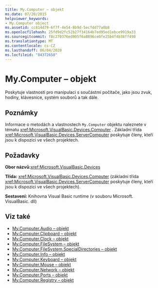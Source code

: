 ```yaml
---
title: My.Computer – objekt
ms.date: 07/20/2015
helpviewer_keywords:
- My.Computer object
ms.assetid: cc814d79-6f7f-4e54-8b9d-5ecfdd77a0b8
ms.openlocfilehash: 25fd9d2fc52b27f34164b7ed95ed1ebce9919a33
ms.sourcegitcommit: f8c270376ed905f6a8896ce0fe25b4f4b38ff498
ms.translationtype: MT
ms.contentlocale: cs-CZ
ms.lasthandoff: 06/04/2020
ms.locfileid: "84372658"
---
```

# <a name="mycomputer-object"></a>My.Computer – objekt
Poskytuje vlastnosti pro manipulaci s součástmi počítače, jako jsou zvuk, hodiny, klávesnice, systém souborů a tak dále.  
  
## <a name="remarks"></a>Poznámky  
 Informace o metodách a vlastnostech `My.Computer` objektu naleznete v tématu <xref:Microsoft.VisualBasic.Devices.Computer> . Základní třída <xref:Microsoft.VisualBasic.Devices.ServerComputer> poskytuje členy, kteří jsou k dispozici ve všech projektech.  
  
## <a name="requirements"></a>Požadavky  
 **Obor názvů:**<xref:Microsoft.VisualBasic.Devices>  
  
 **Třída:** <xref:Microsoft.VisualBasic.Devices.Computer> (základní třída <xref:Microsoft.VisualBasic.Devices.ServerComputer> poskytuje členy, kteří jsou k dispozici ve všech projektech).  
  
 **Sestavení:** Knihovna Visual Basic runtime (v souboru Microsoft. VisualBasic. dll)  
  
## <a name="see-also"></a>Viz také

- [My.Computer.Audio – objekt](my-computer-audio-object.md)
- [My.Computer.Clipboard – objekt](my-computer-clipboard-object.md)
- [My.Computer.Clock – objekt](my-computer-clock-object.md)
- [My.Computer.FileSystem – objekt](my-computer-filesystem-object.md)
- [My.Computer.FileSystem.SpecialDirectories – objekt](my-computer-filesystem-specialdirectories-object.md)
- [My.Computer.Info – objekt](my-computer-info-object.md)
- [My.Computer.Keyboard – objekt](my-computer-keyboard-object.md)
- [My.Computer.Mouse – objekt](my-computer-mouse-object.md)
- [My.Computer.Network – objekt](my-computer-network-object.md)
- [My.Computer.Ports – objekt](my-computer-ports-object.md)
- [My.Computer.Registry – objekt](my-computer-registry-object.md)
